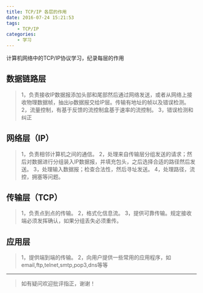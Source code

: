 ```yaml
---
title: TCP/IP 各层的作用
date: 2016-07-24 15:21:53
tags: 
    - TCP/IP
categories: 
    - 学习
---
```

计算机网络中的TCP/IP协议学习，纪录每层的作用

<!--more-->

## 数据链路层 ##
>1，负责接收IP数据报添加头部和尾部然后通过网络发送，或者从网络上接收物理数据帧，抽出ip数据报交给IP层。传输有地址的帧以及错误检测。
2，流量控制，有基于反馈的流控制盒基于速率的流控制。
3，错误检测和纠正

## 网络层（IP） ##
>1，负责相邻计算机之间的通信。
2，处理来自传输层分组发送的请求；然后对数据进行分组装入IP数据报，并填充包头，之后选择合适的路径然后发送。
3，处理输入数据报；检查合法性，然后寻址发送。
4，处理路径，流控，拥塞等问题。

## 传输层（TCP） ##
>1，负责点到点的传输。
2，格式化信息流。
3，提供可靠传输。规定接收端必须发挥确认，如果分组丢失必须重传。

## 应用层 ##
>1，提供端到端的传输。
2，向用户提供一些常用的应用程序，如email,ftp,telnet,smtp,pop3,dns等等

---

>如有疑问欢迎批评指正，谢谢！
